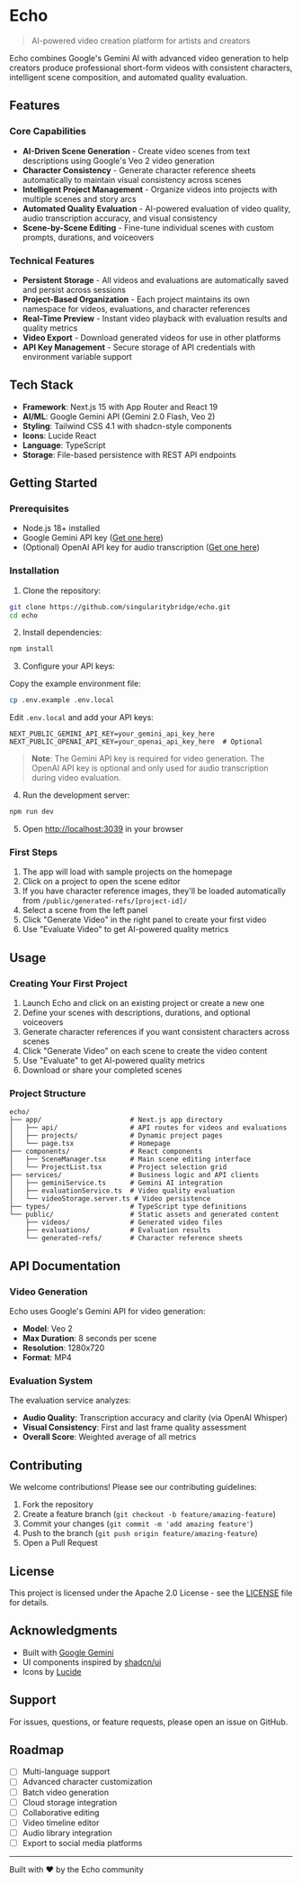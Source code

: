 # Echo

> AI-powered video creation platform for artists and creators

Echo combines Google's Gemini AI with advanced video generation to help creators produce professional short-form videos with consistent characters, intelligent scene composition, and automated quality evaluation.

## Features

### Core Capabilities

- **AI-Driven Scene Generation** - Create video scenes from text descriptions using Google's Veo 2 video generation
- **Character Consistency** - Generate character reference sheets automatically to maintain visual consistency across scenes
- **Intelligent Project Management** - Organize videos into projects with multiple scenes and story arcs
- **Automated Quality Evaluation** - AI-powered evaluation of video quality, audio transcription accuracy, and visual consistency
- **Scene-by-Scene Editing** - Fine-tune individual scenes with custom prompts, durations, and voiceovers

### Technical Features

- **Persistent Storage** - All videos and evaluations are automatically saved and persist across sessions
- **Project-Based Organization** - Each project maintains its own namespace for videos, evaluations, and character references
- **Real-Time Preview** - Instant video playback with evaluation results and quality metrics
- **Video Export** - Download generated videos for use in other platforms
- **API Key Management** - Secure storage of API credentials with environment variable support

## Tech Stack

- **Framework**: Next.js 15 with App Router and React 19
- **AI/ML**: Google Gemini API (Gemini 2.0 Flash, Veo 2)
- **Styling**: Tailwind CSS 4.1 with shadcn-style components
- **Icons**: Lucide React
- **Language**: TypeScript
- **Storage**: File-based persistence with REST API endpoints

## Getting Started

### Prerequisites

- Node.js 18+ installed
- Google Gemini API key ([Get one here](https://ai.google.dev/))
- (Optional) OpenAI API key for audio transcription ([Get one here](https://platform.openai.com/api-keys))

### Installation

1. Clone the repository:
```bash
git clone https://github.com/singularitybridge/echo.git
cd echo
```

2. Install dependencies:
```bash
npm install
```

3. Configure your API keys:

Copy the example environment file:
```bash
cp .env.example .env.local
```

Edit `.env.local` and add your API keys:
```env
NEXT_PUBLIC_GEMINI_API_KEY=your_gemini_api_key_here
NEXT_PUBLIC_OPENAI_API_KEY=your_openai_api_key_here  # Optional
```

> **Note**: The Gemini API key is required for video generation. The OpenAI API key is optional and only used for audio transcription during video evaluation.

4. Run the development server:
```bash
npm run dev
```

5. Open [http://localhost:3039](http://localhost:3039) in your browser

### First Steps

1. The app will load with sample projects on the homepage
2. Click on a project to open the scene editor
3. If you have character reference images, they'll be loaded automatically from `/public/generated-refs/[project-id]/`
4. Select a scene from the left panel
5. Click "Generate Video" in the right panel to create your first video
6. Use "Evaluate Video" to get AI-powered quality metrics

## Usage

### Creating Your First Project

1. Launch Echo and click on an existing project or create a new one
2. Define your scenes with descriptions, durations, and optional voiceovers
3. Generate character references if you want consistent characters across scenes
4. Click "Generate Video" on each scene to create the video content
5. Use "Evaluate" to get AI-powered quality metrics
6. Download or share your completed scenes

### Project Structure

```
echo/
├── app/                      # Next.js app directory
│   ├── api/                  # API routes for videos and evaluations
│   ├── projects/             # Dynamic project pages
│   └── page.tsx              # Homepage
├── components/               # React components
│   ├── SceneManager.tsx      # Main scene editing interface
│   └── ProjectList.tsx       # Project selection grid
├── services/                 # Business logic and API clients
│   ├── geminiService.ts      # Gemini AI integration
│   ├── evaluationService.ts  # Video quality evaluation
│   └── videoStorage.server.ts # Video persistence
├── types/                    # TypeScript type definitions
└── public/                   # Static assets and generated content
    ├── videos/               # Generated video files
    ├── evaluations/          # Evaluation results
    └── generated-refs/       # Character reference sheets
```

## API Documentation

### Video Generation

Echo uses Google's Gemini API for video generation:

- **Model**: Veo 2
- **Max Duration**: 8 seconds per scene
- **Resolution**: 1280x720
- **Format**: MP4

### Evaluation System

The evaluation service analyzes:

- **Audio Quality**: Transcription accuracy and clarity (via OpenAI Whisper)
- **Visual Consistency**: First and last frame quality assessment
- **Overall Score**: Weighted average of all metrics

## Contributing

We welcome contributions! Please see our contributing guidelines:

1. Fork the repository
2. Create a feature branch (`git checkout -b feature/amazing-feature`)
3. Commit your changes (`git commit -m 'add amazing feature'`)
4. Push to the branch (`git push origin feature/amazing-feature`)
5. Open a Pull Request

## License

This project is licensed under the Apache 2.0 License - see the [LICENSE](LICENSE) file for details.

## Acknowledgments

- Built with [Google Gemini](https://ai.google.dev/)
- UI components inspired by [shadcn/ui](https://ui.shadcn.com/)
- Icons by [Lucide](https://lucide.dev/)

## Support

For issues, questions, or feature requests, please open an issue on GitHub.

## Roadmap

- [ ] Multi-language support
- [ ] Advanced character customization
- [ ] Batch video generation
- [ ] Cloud storage integration
- [ ] Collaborative editing
- [ ] Video timeline editor
- [ ] Audio library integration
- [ ] Export to social media platforms

---

Built with ❤️ by the Echo community
